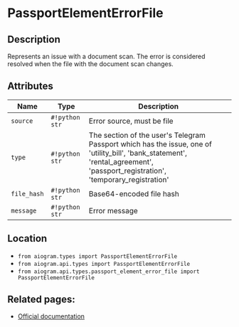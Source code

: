 # PassportElementErrorFile

## Description

Represents an issue with a document scan. The error is considered resolved when the file with the document scan changes.


## Attributes

| Name | Type | Description |
| - | - | - |
| `source` | `#!python str` | Error source, must be file |
| `type` | `#!python str` | The section of the user's Telegram Passport which has the issue, one of 'utility_bill', 'bank_statement', 'rental_agreement', 'passport_registration', 'temporary_registration' |
| `file_hash` | `#!python str` | Base64-encoded file hash |
| `message` | `#!python str` | Error message |



## Location

- `from aiogram.types import PassportElementErrorFile`
- `from aiogram.api.types import PassportElementErrorFile`
- `from aiogram.api.types.passport_element_error_file import PassportElementErrorFile`

## Related pages:

- [Official documentation](https://core.telegram.org/bots/api#passportelementerrorfile)
